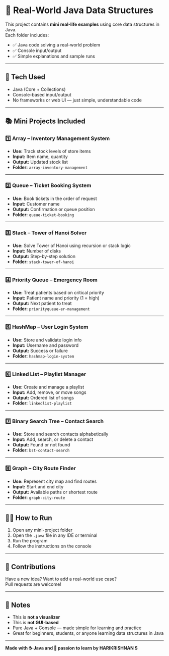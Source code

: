 # 📁 Real-World Java Data Structures

This project contains **mini real-life examples** using core data structures in Java.  
Each folder includes:
- ✅ Java code solving a real-world problem  
- ✅ Console input/output  
- ✅ Simple explanations and sample runs  

---

## 🔧 Tech Used
- Java (Core + Collections)
- Console-based input/output
- No frameworks or web UI — just simple, understandable code

---

## 📚 Mini Projects Included

### 1️⃣ Array – Inventory Management System
- **Use:** Track stock levels of store items  
- **Input:** Item name, quantity  
- **Output:** Updated stock list  
- **Folder:** `array-inventory-management`

---

### 2️⃣ Queue – Ticket Booking System
- **Use:** Book tickets in the order of request  
- **Input:** Customer name  
- **Output:** Confirmation or queue position  
- **Folder:** `queue-ticket-booking`

---

### 3️⃣ Stack – Tower of Hanoi Solver
- **Use:** Solve Tower of Hanoi using recursion or stack logic  
- **Input:** Number of disks  
- **Output:** Step-by-step solution  
- **Folder:** `stack-tower-of-hanoi`

---

### 4️⃣ Priority Queue – Emergency Room
- **Use:** Treat patients based on critical priority  
- **Input:** Patient name and priority (1 = high)  
- **Output:** Next patient to treat  
- **Folder:** `priorityqueue-er-management`

---

### 5️⃣ HashMap – User Login System
- **Use:** Store and validate login info  
- **Input:** Username and password  
- **Output:** Success or failure  
- **Folder:** `hashmap-login-system`

---

### 6️⃣ Linked List – Playlist Manager
- **Use:** Create and manage a playlist  
- **Input:** Add, remove, or move songs  
- **Output:** Ordered list of songs  
- **Folder:** `linkedlist-playlist`

---

### 7️⃣ Binary Search Tree – Contact Search
- **Use:** Store and search contacts alphabetically  
- **Input:** Add, search, or delete a contact  
- **Output:** Found or not found  
- **Folder:** `bst-contact-search`

---

### 8️⃣ Graph – City Route Finder
- **Use:** Represent city map and find routes  
- **Input:** Start and end city  
- **Output:** Available paths or shortest route  
- **Folder:** `graph-city-route`

---

## 👨‍💻 How to Run
1. Open any mini-project folder  
2. Open the `.java` file in any IDE or terminal  
3. Run the program  
4. Follow the instructions on the console  

---

## 🤝 Contributions
Have a new idea? Want to add a real-world use case?  
Pull requests are welcome!

---

## 📌 Notes
- This is **not a visualizer**  
- This is **not GUI-based**  
- Pure Java + Console — made simple for learning and practice  
- Great for beginners, students, or anyone learning data structures in Java

---

**Made with ☕ Java and 🚀 passion to learn by HARIKRISHNAN S**
